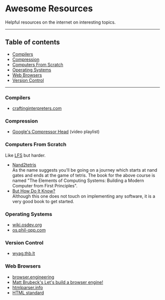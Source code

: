 # Awesome Resources

Helpful resources on the internet on interesting topics.

---

## Table of contents

- [Compilers](#compilers)
- [Compression](#compression)
- [Computers From Scratch](#computers-from-scratch)
- [Operating Systems](#operating-systems)
- [Web Browsers](#web-browsers)
- [Version Control](#version-control)

---

### Compilers

- [craftinginterpreters.com](https://craftinginterpreters.com/contents.html)

### Compression

- [Google's Compressor Head](https://www.youtube.com/playlist?list=PLOU2XLYxmsIJGErt5rrCqaSGTMyyqNt2H) (video playlist)

### Computers From Scratch

Like [LFS](https://www.linuxfromscratch.org/) but harder.

- [Nand2tetris](https://www.nand2tetris.org/) \
  As the name suggests you'll be going on a journey which starts at nand gates and ends at the game of tetris.
  The book for the above course is named "The Elements of Computing Systems: Building a Modern Computer from First
  Principles".
- [But How Do It Know?](http://www.buthowdoitknow.com/)\
  Although this one does not touch on implementing any software, it is a very good book to get started.

### Operating Systems

- [wiki.osdev.org](https://wiki.osdev.org)
- [os.phil-opp.com](https://os.phil-opp.com/)

### Version Control

- [wyag.thb.lt](https://wyag.thb.lt/)

### Web Browsers

- [browser.engineering](https://browser.engineering/)
- [Matt Brubeck's Let's build a browser engine!](https://limpet.net/mbrubeck/2014/08/08/toy-layout-engine-1.html)
- [htmlparser.info](https://htmlparser.info/)
- [HTML standard](https://html.spec.whatwg.org/multipage/)